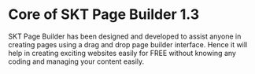 # Core of SKT Page Builder 1.3

SKT Page Builder has been designed and developed to assist anyone in creating pages using a drag and drop page builder interface. Hence it will help in creating exciting websites easily for FREE without knowing any coding and managing your content easily.